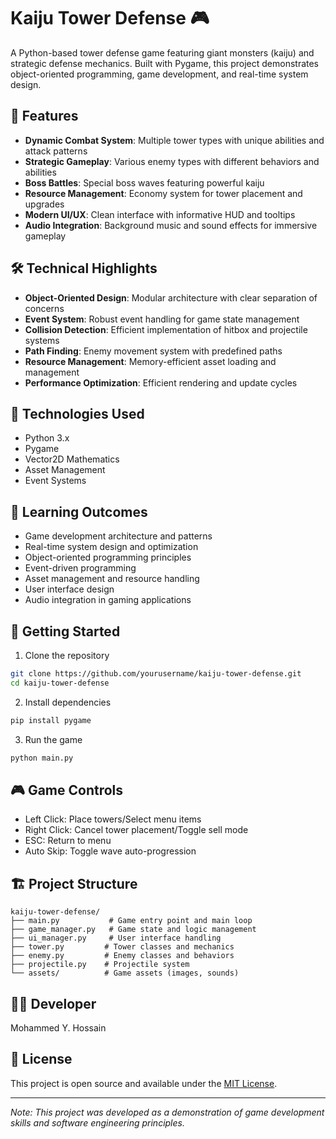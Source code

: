 # Kaiju Tower Defense 🎮

A Python-based tower defense game featuring giant monsters (kaiju) and strategic defense mechanics. Built with Pygame, this project demonstrates object-oriented programming, game development, and real-time system design.

## 🌟 Features

- **Dynamic Combat System**: Multiple tower types with unique abilities and attack patterns
- **Strategic Gameplay**: Various enemy types with different behaviors and abilities
- **Boss Battles**: Special boss waves featuring powerful kaiju
- **Resource Management**: Economy system for tower placement and upgrades
- **Modern UI/UX**: Clean interface with informative HUD and tooltips
- **Audio Integration**: Background music and sound effects for immersive gameplay

## 🛠️ Technical Highlights

- **Object-Oriented Design**: Modular architecture with clear separation of concerns
- **Event System**: Robust event handling for game state management
- **Collision Detection**: Efficient implementation of hitbox and projectile systems
- **Path Finding**: Enemy movement system with predefined paths
- **Resource Management**: Memory-efficient asset loading and management
- **Performance Optimization**: Efficient rendering and update cycles

## 🔧 Technologies Used

- Python 3.x
- Pygame
- Vector2D Mathematics
- Asset Management
- Event Systems

## 🎯 Learning Outcomes

- Game development architecture and patterns
- Real-time system design and optimization
- Object-oriented programming principles
- Event-driven programming
- Asset management and resource handling
- User interface design
- Audio integration in gaming applications

## 🚀 Getting Started

1. Clone the repository
```bash
git clone https://github.com/yourusername/kaiju-tower-defense.git
cd kaiju-tower-defense
```

2. Install dependencies
```bash
pip install pygame
```

3. Run the game
```bash
python main.py
```

## 🎮 Game Controls

- Left Click: Place towers/Select menu items
- Right Click: Cancel tower placement/Toggle sell mode
- ESC: Return to menu
- Auto Skip: Toggle wave auto-progression

## 🏗️ Project Structure

```
kaiju-tower-defense/
├── main.py           # Game entry point and main loop
├── game_manager.py   # Game state and logic management
├── ui_manager.py     # User interface handling
├── tower.py         # Tower classes and mechanics
├── enemy.py         # Enemy classes and behaviors
├── projectile.py    # Projectile system
└── assets/          # Game assets (images, sounds)
```

## 👨‍💻 Developer

Mohammed Y. Hossain

## 📝 License

This project is open source and available under the [MIT License](LICENSE).

---
*Note: This project was developed as a demonstration of game development skills and software engineering principles.* 
